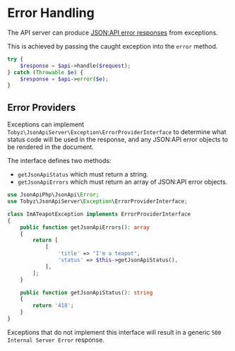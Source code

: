 # Error Handling

The API server can produce
[JSON:API error responses](https://jsonapi.org/format/#errors) from exceptions.

This is achieved by passing the caught exception into the `error` method.

```php
try {
    $response = $api->handle($request);
} catch (Throwable $e) {
    $response = $api->error($e);
}
```

## Error Providers

Exceptions can implement `Tobyz\JsonApiServer\Exception\ErrorProviderInterface`
to determine what status code will be used in the response, and any JSON:API
error objects to be rendered in the document.

The interface defines two methods:

-   `getJsonApiStatus` which must return a string.
-   `getJsonApiErrors` which must return an array of JSON:API error objects.

```php
use JsonApiPhp\JsonApi\Error;
use Tobyz\JsonApiServer\Exception\ErrorProviderInterface;

class ImATeapotException implements ErrorProviderInterface
{
    public function getJsonApiErrors(): array
    {
        return [
            [
                'title' => "I'm a teapot",
                'status' => $this->getJsonApiStatus(),
            ],
        ];
    }

    public function getJsonApiStatus(): string
    {
        return '418';
    }
}
```

Exceptions that do not implement this interface will result in a generic
`500 Internal Server Error` response.
